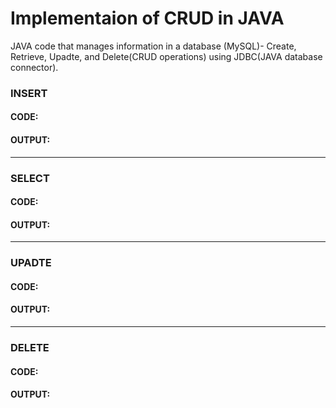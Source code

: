 # Implementaion of CRUD in JAVA
JAVA code that manages information in a database (MySQL)- Create, Retrieve, Upadte, and Delete(CRUD operations) using JDBC(JAVA database connector).

### INSERT
#### CODE:

#### OUTPUT:

---
### SELECT
#### CODE:

#### OUTPUT:

---
### UPADTE
#### CODE:

#### OUTPUT:

---
### DELETE
#### CODE:

#### OUTPUT:

